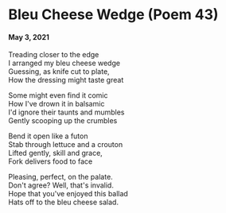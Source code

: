 # Bleu Cheese Wedge (Poem 43)   
#### May 3, 2021                                       
      
Treading closer to the edge  
I arranged my bleu cheese wedge  
Guessing, as knife cut to plate,  
How the dressing might taste great  
  
Some might even find it comic  
How I've drown it in balsamic  
I'd ignore their taunts and mumbles  
Gently scooping up the crumbles   
  
Bend it open like a futon   
Stab through lettuce and a crouton  
Lifted gently, skill and grace,  
Fork delivers food to face  
  
Pleasing, perfect, on the palate.   
Don't agree? Well, that's invalid.   
Hope that you've enjoyed this ballad  
Hats off to the bleu cheese salad.    
